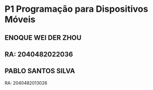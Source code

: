 # P1 Programação para Dispositivos Móveis
 
 
## ENOQUE WEI DER ZHOU
RA: 2040482022036
---
## PABLO SANTOS SILVA
RA: 2040482013026